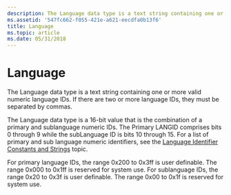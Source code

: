 ```yaml
---
description: The Language data type is a text string containing one or more valid numeric language IDs. If there are two or more language IDs, they must be separated by commas.
ms.assetid: '547fc662-f055-421e-a621-eecdfa0b13f6'
title: Language
ms.topic: article
ms.date: 05/31/2018
---
```


# Language

The Language data type is a text string containing one or more valid numeric language IDs. If there are two or more language IDs, they must be separated by commas.

The Language data type is a 16-bit value that is the combination of a primary and sublanguage numeric IDs. The Primary LANGID comprises bits 0 through 9 while the subLanguage ID is bits 10 through 15. For a list of primary and sub language numeric identifiers, see the [Language Identifier Constants and Strings](../intl/language-identifier-constants-and-strings.md) topic.

For primary language IDs, the range 0x200 to 0x3ff is user definable. The range 0x000 to 0x1ff is reserved for system use. For sublanguage IDs, the range 0x20 to 0x3f is user definable. The range 0x00 to 0x1f is reserved for system use.

 

 
